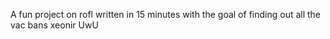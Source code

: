 A fun project on rofl written in 15 minutes with the goal of finding out all the vac bans xeonir UwU
